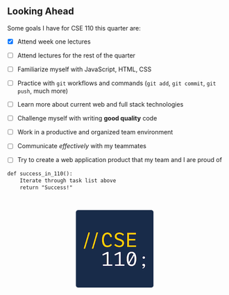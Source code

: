 ## Looking Ahead
  
Some goals I have for CSE 110 this quarter are:
- [x] Attend week one lectures
- [ ] Attend lectures for the rest of the quarter
- [ ] Familiarize myself with JavaScript, HTML, CSS
- [ ] Practice with `git` workflows and commands (`git add`, `git commit`, `git push`, much more)
- [ ] Learn more about current web and full stack technologies
- [ ] Challenge myself with writing **good quality** code
- [ ] Work in a productive and organized team environment
- [ ] Communicate *effectively* with my teammates
- [ ] Try to create a web application product that my team and I are proud of


``` 
def success_in_110():
    Iterate through task list above
    return "Success!"
```
<br>

&emsp; &emsp; &emsp; &emsp; &emsp; &emsp; &emsp; &emsp; &emsp;![CSE 110 Logo](assets/cse_110_logo.png)


